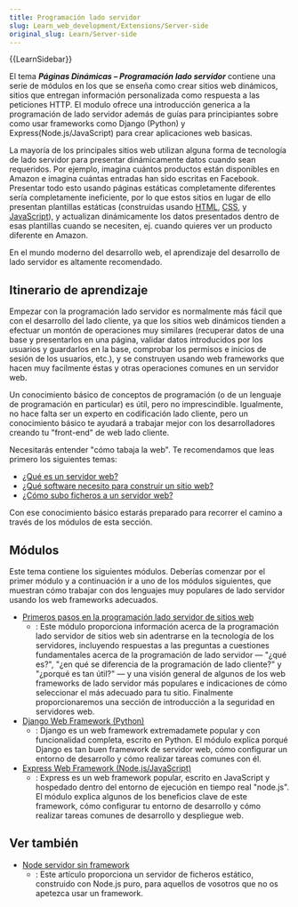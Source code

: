 ```yaml
---
title: Programación lado servidor
slug: Learn_web_development/Extensions/Server-side
original_slug: Learn/Server-side
---
```


{{LearnSidebar}}

El tema **_Páginas Dinámicas – Programación lado servidor_** contiene una serie de módulos en los que se enseña como crear sitios web dinámicos, sitios que entregan información personalizada como respuesta a las peticiones HTTP. El modulo ofrece una introducción generica a la programación de lado servidor además de guías para principiantes sobre como usar frameworks como Django (Python) y Express(Node.js/JavaScript) para crear aplicaciones web basicas.

La mayoría de los principales sitios web utilizan alguna forma de tecnología de lado servidor para presentar dinámicamente datos cuando sean requeridos. Por ejemplo, imagina cuántos productos están disponibles en Amazon e imagina cuántas entradas han sido escritas en Facebook. Presentar todo esto usando páginas estáticas completamente diferentes sería completamente ineficiente, por lo que estos sitios en lugar de ello presentan plantillas estáticas (construidas usando [HTML](/es/docs/Learn_web_development/Core/Structuring_content), [CSS](/es/docs/conflicting/Learn_web_development/Core/Styling_basics_b957eec7deaf1ea2b20721d6838ea6e1), y [JavaScript](/es/docs/conflicting/Learn_web_development/Core/Scripting_41cf930b8cfd2b83c76f8086a5e24792)), y actualizan dinámicamente los datos presentados dentro de esas plantillas cuando se necesiten, ej. cuando quieres ver un producto diferente en Amazon.

En el mundo moderno del desarrollo web, el aprendizaje del desarrollo de lado servidor es altamente recomendado.

## Itinerario de aprendizaje

Empezar con la programación lado servidor es normalmente más fácil que con el desarrollo del lado cliente, ya que los sitios web dinámicos tienden a efectuar un montón de operaciones muy similares (recuperar datos de una base y presentarlos en una página, validar datos introducidos por los usuarios y guardarlos en la base, comprobar los permisos e inicios de sesión de los usuarios, etc.), y se construyen usando web frameworks que hacen muy facilmente éstas y otras operaciones comunes en un servidor web.

Un conocimiento básico de conceptos de programación (o de un lenguaje de programación en particular) es útil, pero no imprescindible. Igualmente, no hace falta ser un experto en codificación lado cliente, pero un conocimiento básico te ayudará a trabajar mejor con los desarrolladores creando tu "front-end" de web lado cliente.

Necesitarás entender "cómo tabaja la web". Te recomendamos que leas primero los siguientes temas:

- [¿Qué es un servidor web?](/es/docs/Learn_web_development/Howto/Web_mechanics/What_is_a_web_server)
- [¿Qué software necesito para construir un sitio web?](/es/docs/Learn_web_development/Howto/Tools_and_setup/What_software_do_I_need)
- [¿Cómo subo ficheros a un servidor web?](/es/docs/Learn/Common_questions/Tools_and_setup/Upload_files_to_a_web_server)

Con ese conocimiento básico estarás preparado para recorrer el camino a través de los módulos de esta sección.

## Módulos

Este tema contiene los siguientes módulos. Deberías comenzar por el primer módulo y a continuación ir a uno de los módulos siguientes, que muestran cómo trabajar con dos lenguajes muy populares de lado servidor usando los web frameworks adecuados.

- [Primeros pasos en la programación lado servidor de sitios web](/es/docs/Learn_web_development/Extensions/Server-side/First_steps)
  - : Este módulo proporciona información acerca de la programación lado servidor de sitios web sin adentrarse en la tecnología de los servidores, incluyendo respuestas a las preguntas a cuestiones fundamentales acerca de la programación de lado servidor — "¿qué es?", "¿en qué se diferencia de la programación de lado cliente?" y "¿porqué es tan útil?" — y una visión general de algunos de los web frameworks de lado servidor más populares e indicaciones de cómo seleccionar el más adecuado para tu sitio. Finalmente proporcionaremos una sección de introducción a la seguridad en servidores web.
- [Django Web Framework (Python)](/es/docs/Learn_web_development/Extensions/Server-side/Django)
  - : Django es un web framework extremadamete popular y con funcionalidad completa, escrito en Python. El módulo explica porqué Django es tan buen framework de servidor web, cómo configurar un entorno de desarrollo y cómo realizar tareas comunes con él.
- [Express Web Framework (Node.js/JavaScript)](/es/docs/Learn_web_development/Extensions/Server-side/Express_Nodejs)
  - : Express es un web framework popular, escrito en JavaScript y hospedado dentro del entorno de ejecución en tiempo real "node.js". El módulo explica algunos de los beneficios clave de este framework, cómo configurar tu entorno de desarrollo y cómo realizar tareas comunes de desarrollo y despliegue web.

## Ver también

- [Node servidor sin framework](/es/docs/Learn_web_development/Extensions/Server-side/Node_server_without_framework)
  - : Este artículo proporciona un servidor de ficheros estático, construido con Node.js puro, para aquellos de vosotros que no os apetezca usar un framework.
